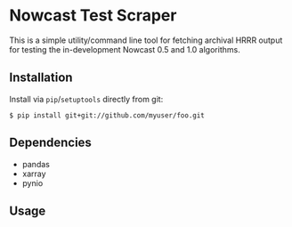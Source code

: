 # Nowcast Test Scraper

This is a simple utility/command line tool for fetching archival HRRR output for
testing the in-development Nowcast 0.5 and 1.0 algorithms.

## Installation

Install via `pip`/`setuptools` directly from git:

``` shell
$ pip install git+git://github.com/myuser/foo.git

```

## Dependencies

- pandas
- xarray
- pynio


## Usage

